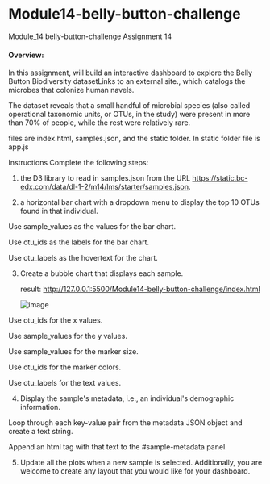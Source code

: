 # Module14-belly-button-challenge
Module_14 belly-button-challenge Assignment 14

#### Overview:
In this assignment,  will build an interactive dashboard to explore the Belly Button Biodiversity datasetLinks to an external site., which catalogs the microbes that colonize human navels.

The dataset reveals that a small handful of microbial species (also called operational taxonomic units, or OTUs, in the study) were present in more than 70% of people, while the rest were relatively rare.

files are index.html, samples.json, and the static folder. In static folder file is app.js

Instructions
Complete the following steps:

1.  the D3 library to read in samples.json from the URL https://static.bc-edx.com/data/dl-1-2/m14/lms/starter/samples.json.

2. a horizontal bar chart with a dropdown menu to display the top 10 OTUs found in that individual.

Use sample_values as the values for the bar chart.

Use otu_ids as the labels for the bar chart.

Use otu_labels as the hovertext for the chart.

3. Create a bubble chart that displays each sample.

   result: http://127.0.0.1:5500/Module14-belly-button-challenge/index.html

   ![image](https://github.com/user-attachments/assets/af1e2fa5-7c24-4ede-b84e-7b07fb819136)


Use otu_ids for the x values.

Use sample_values for the y values.

Use sample_values for the marker size.

Use otu_ids for the marker colors.

Use otu_labels for the text values.

4. Display the sample's metadata, i.e., an individual's demographic information.

Loop through each key-value pair from the metadata JSON object and create a text string.

Append an html tag with that text to the #sample-metadata panel.

5. Update all the plots when a new sample is selected. Additionally, you are welcome to create any layout that you would like for your dashboard.

